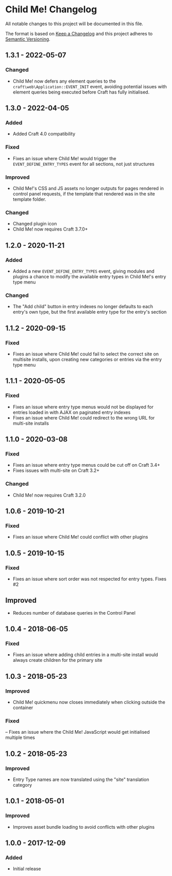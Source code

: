 # Child Me! Changelog

All notable changes to this project will be documented in this file.

The format is based on [Keep a Changelog](http://keepachangelog.com/) and this project adheres to [Semantic Versioning](http://semver.org/).

## 1.3.1 - 2022-05-07
### Changed
- Child Me! now defers any element queries to the `craft\web\Application::EVENT_INIT` event, avoiding potential issues with element queries being executed before Craft has fully initialised.

## 1.3.0 - 2022-04-05

### Added
- Added Craft 4.0 compatibility 

### Fixed
- Fixes an issue where Child Me! would trigger the `EVENT_DEFINE_ENTRY_TYPES` event for all sections, not just structures

### Improved
- Child Me!'s CSS and JS assets no longer outputs for pages rendered in control panel requests, if the template that rendered was in the site template folder.

### Changed
- Changed plugin icon
- Child Me! now requires Craft 3.7.0+

## 1.2.0 - 2020-11-21  

### Added  
- Added a new `EVENT_DEFINE_ENTRY_TYPES` event, giving modules and plugins a chance to modify the available entry types in Child Me!'s entry type menu  

### Changed  
- The "Add child" button in entry indexes no longer defaults to each entry's own type, but the first available entry type for the entry's section  

## 1.1.2 - 2020-09-15  
### Fixed     
- Fixes an issue where Child Me! could fail to select the correct site on multisite installs, upon creating new categories or entries via the entry type menu  

## 1.1.1 - 2020-05-05
### Fixed  
- Fixes an issue where entry type menus would not be displayed for entries loaded in with AJAX on paginated entry indexes  
- Fixes an issue where Child Me! could redirect to the wrong URL for multi-site installs  

## 1.1.0 - 2020-03-08
### Fixed  
- Fixes an issue where entry type menus could be cut off on Craft 3.4+  
- Fixes issues with multi-site on Craft 3.2+  

### Changed  
- Child Me! now requires Craft 3.2.0  

## 1.0.6 - 2019-10-21
### Fixed
- Fixes an issue where Child Me! could conflict with other plugins

## 1.0.5 - 2019-10-15
### Fixed  
- Fixes an issue where sort order was not respected for entry types. Fixes #2  

## Improved  
- Reduces number of database queries in the Control Panel

## 1.0.4 - 2018-06-05
### Fixed
- Fixes an issue where adding child entries in a multi-site install would always create children for the primary site

## 1.0.3 - 2018-05-23
### Improved
- Child Me! quickmenu now closes immediately when clicking outside the container

### Fixed
– Fixes an issue where the Child Me! JavaScript would get initialised multiple times

## 1.0.2 - 2018-05-23
### Improved
- Entry Type names are now translated using the "site" translation category

## 1.0.1 - 2018-05-01
### Improved
- Improves asset bundle loading to avoid conflicts with other plugins

## 1.0.0 - 2017-12-09
### Added
- Initial release
